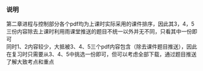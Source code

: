 ### 说明
第二章进程与控制部分各个pdf均为上课时实际采用的课件排序，因此其3，4，5三份内容除去上课时利用雨课堂推送的题目不统一以外并无不同，只看其中一份即可  
同时1、2内容较少，大抵被3、4、5三个pdf内容包含（除去课件题目推送），因此在复习时只需要从3、4、5中挑选一份即可，但可以考虑全部下载，通过题目推送了解大致考点和重点  
